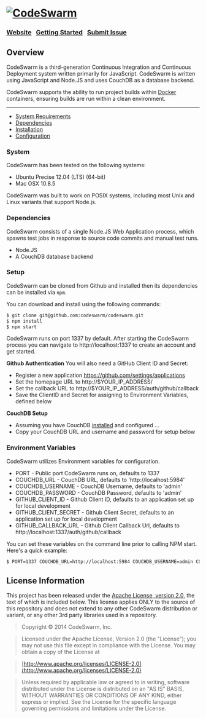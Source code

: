<h1>
<a href="http://codeswarm.com"><img src="http://codeswarm.com/wp-content/uploads/2014/03/codeswarm-logo.png" title="CodeSwarm"/>
</h1>

### [Website](http://codeswarm.com/)  &nbsp; [Getting Started](http://github.com/codeswarm/codeswarm/#!get-started) &nbsp; [Submit Issue](https://github.com/codeswarm/codeswarm/search?q=&type=Issues)

## Overview
CodeSwarm is a third-generation Continuous Integration and Continuous Deployment
system written primarily for JavaScript.  CodeSwarm is written using JavaScript and 
Node.JS and uses CouchDB as a database backend.

CodeSwarm supports the ability to run project builds within [Docker](http://docker.io)
containers, ensuring builds are run within a clean environment.

---

* [System Requirements](#system)
* [Dependencies](#dependencies)
* [Installation](#setup)
* [Configuration](#environment-variables)

### System

CodeSwarm has been tested on the following systems:

* Ubuntu Precise 12.04 (LTS) (64-bit)
* Mac OSX 10.8.5

CodeSwarm was built to work on POSIX systems, including most Unix and Linux variants that support Node.js.

### Dependencies

CodeSwarm consists of a single Node.JS Web Application process, which spawns test jobs in response to source code commits and manual test runs.

* Node.JS
* A CouchDB database backend

### Setup

CodeSwarm can be cloned from Github and installed then its dependencies can be installed via `npm`.

You can download and install using the following commands:

```sh
$ git clone git@github.com:codeswarm/codeswarm.git
$ npm install
$ npm start
```

CodeSwarm runs on port 1337 by default.  After starting the CodeSwarm process you can navigate to http://localhost:1337 to create an account and get started.

**Github Authentication**
You will also need a GitHub Client ID and Secret:

* Register a new application https://github.com/settings/applications
* Set the homepage URL to http://$YOUR_IP_ADDRESS/
* Set the callback URL to http://$YOUR_IP_ADDRESS/auth/github/callback
* Save the ClientID and Secret for assigning to Environment Variables, defined below

**CouchDB Setup**

* Assuming you have CouchDB [installed](http://wiki.apache.org/couchdb/Installing_on_OSX) and configured ...
* Copy your CouchDB URL and username and password for setup below

### Environment Variables

CodeSwarm utilizes Environment variables for configuration.  

* PORT - Public port CodeSwarm runs on, defaults to 1337
* COUCHDB_URL - CouchDB URL, defaults to 'http://localhost:5984'
* COUCHDB_USERNAME - CouchDB Username, defaults to 'admin'
* COUCHDB_PASSWORD - CouchDB Password, defaults to 'admin'
* GITHUB_CLIENT_ID - Github Client ID, defaults to an application set up for local development
* GITHUB_CLIENT_SECRET - Github Client Secret, defaults to an application set up for local development
* GITHUB_CALLBACK_URL - Github Client Callback Url, defaults to http://localhost:1337/auth/github/callback

You can set these variables on the command line prior to calling NPM start.  Here's a quick example:

```sh
$ PORT=1337 COUCHDB_URL=http://localhost:5984 COUCHDB_USERNAME=admin COUCHDB_PASSWORD=admin npm run start
```

## License Information

This project has been released under the [Apache License, version 2.0](http://www.apache.org/licenses/LICENSE-2.0.html), the text of which is included below. This license applies ONLY to the source of this repository and does not extend to any other CodeSwarm distribution or variant, or any other 3rd party libraries used in a repository. 

> Copyright © 2014 CodeSwarm, Inc.

> Licensed under the Apache License, Version 2.0 (the "License");
   you may not use this file except in compliance with the License.
   You may obtain a copy of the License at

> [http://www.apache.org/licenses/LICENSE-2.0](http://www.apache.org/licenses/LICENSE-2.0)

>  Unless required by applicable law or agreed to in writing, software
   distributed under the License is distributed on an "AS IS" BASIS,
   WITHOUT WARRANTIES OR CONDITIONS OF ANY KIND, either express or implied.
   See the License for the specific language governing permissions and
   limitations under the License.
